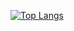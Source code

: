 [![Top Langs](https://github-readme-stats-git-masterrstaa-rickstaa.vercel.app/api/top-langs/?username=true-fox)](https://github.com/anuraghazra/github-readme-stats)
